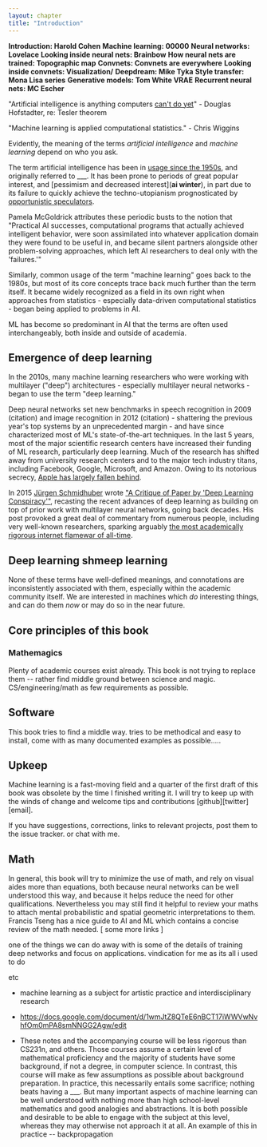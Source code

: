 ```yaml
---
layout: chapter
title: "Introduction"
---
```


**Introduction: Harold Cohen**
**Machine learning: 00000**
**Neural networks: Lovelace**
**Looking inside neural nets: Brainbow**
**How neural nets are trained: Topographic map**
**Convnets: Convnets are everywhere**
**Looking inside convnets: Visualization/**
**Deepdream: Mike Tyka**
**Style transfer: Mona Lisa series**
**Generative models: Tom White VRAE**
**Recurrent neural nets: MC Escher**




\"Artificial intelligence is anything computers [can\'t do yet](https://en.wikipedia.org/wiki/AI_effect)\" - Douglas Hofstadter, re: Tesler theorem 

\"Machine learning is applied computational statistics.\" - Chris Wiggins

Evidently, the meaning of the terms _artificial intelligence_ and _machine learning_ depend on who you ask.
	
The term artificial intelligence has been in [usage since the 1950s](https://en.wikipedia.org/wiki/History_of_artificial_intelligence), and originally referred to ___. It has been prone to periods of great popular interest, and [pessimism and decreased interest](__ai winter__), in part due to its failure to quickly achieve the techno-utopianism prognosticated by [opportunistic speculators](https://en.wikipedia.org/wiki/The_Singularity_Is_Near).

Pamela McGoldrick attributes these periodic busts to the notion that \"Practical AI successes, computational programs that actually achieved intelligent behavior, were soon assimilated into whatever application domain they were found to be useful in, and became silent partners alongside other problem-solving approaches, which left AI researchers to deal only with the \'failures.\'\" 

Similarly, common usage of the term \"machine learning\" goes back to the 1980s, but most of its core concepts trace back much further than the term itself. It became widely recognized as a field in its own right when approaches from statistics - especially data-driven computational statistics - began being applied to problems in AI.

ML has become so predominant in AI that the terms are often used interchangeably, both inside and outside of academia.

## Emergence of deep learning

In the 2010s, many machine learning researchers who were working with multilayer (\"deep\") architectures - especially multilayer neural networks - began to use the term \"deep learning.\" 

Deep neural networks set new benchmarks in speech recognition in 2009 (citation) and image recognition in 2012 (citation) - shattering the previous year\'s top systems by an unprecedented margin - and have since characterized most of ML\'s state-of-the-art techniques. In the last 5 years, most of the major scientific research centers have increased their funding of ML research, particularly deep learning. Much of the research has shifted away from university research centers and to the major tech industry titans, including Facebook, Google, Microsoft, and Amazon. Owing to its notorious secrecy, [Apple has largely fallen behind](http://www.bloomberg.com/news/articles/2015-10-29/apple-s-secrecy-hurts-its-ai-software-development).

In 2015 [Jürgen Schmidhuber](http://people.idsia.ch/~juergen/) wrote [\"A
Critique of Paper by \'Deep Learning Conspiracy\'\"](http://people.idsia.ch/~juergen/deep-learning-conspiracy.html), recasting the recent advances of deep learning as building on top of prior work with multilayer neural networks, going back decades. His post provoked a great deal of commentary from numerous people, including very well-known researchers, sparking arguably [the most academically rigorous internet flamewar of all-time](https://plus.google.com/100849856540000067209/posts/9BDtGwCDL7D).

## Deep learning shmeep learning

None of these terms have well-defined meanings, and connotations are inconsistently associated with them, especially within the academic community itself. We are interested in machines which _do_ interesting things, and can do them _now_ or may do so in the near future.

## Core principles of this book

### Mathemagics

Plenty of academic courses exist already.
This book is not trying to replace them -- rather find middle ground between science and magic.
CS/engineering/math as few requirements as possible.


## Software 

This book tries to find a middle way.  tries to be methodical and easy to install, come with as many documented examples as possible.....


## Upkeep

Machine learning is a fast-moving field and a quarter of the first draft of this book was obsolete by the time I finished writing it. I will try to keep up with the winds of change and welcome tips and contributions [github][twitter][email].

If you have suggestions, corrections, links to relevant projects, post them to the issue tracker. or chat with me.


## Math

In general, this book will try to minimize the use of math, and rely on visual aides more than equations, both because neural networks can be well understood this way, and because it helps reduce the need for other qualifications. Nevertheless you may still find it helpful to review your maths to attach mental probabilistic and spatial geometric interpretations to them.
Francis Tseng has a nice guide to AI and ML which contains a concise review of the math needed. [ some more links ]

one of the things we can do away with is some of the details of training deep networks and focus on applications. vindication for me as its all i used to do


etc
 - machine learning as a subject for artistic practice and interdisciplinary research
 - https://docs.google.com/document/d/1wmJtZ8QTeE6nBCT17iWWVwNvhfOm0mPA8smNNGG2Agw/edit

 - These notes and the accompanying course will be less rigorous than CS231n, and others. Those courses assume a certain level of mathematical proficiency and the majority of students have some background, if not a degree, in computer science.
In contrast, this course will make as few assumptions as possible about background preparation. In practice, this necessarily entails some sacrifice; nothing beats having a ___. But many important aspects of machine learning can be well understood with nothing more than high school-level mathematics and good analogies and abstractions. It is both possible and desirable to be able to engage with the subject at this level, whereas they may otherwise not approach it at all. An example of this in practice -- backpropagation
